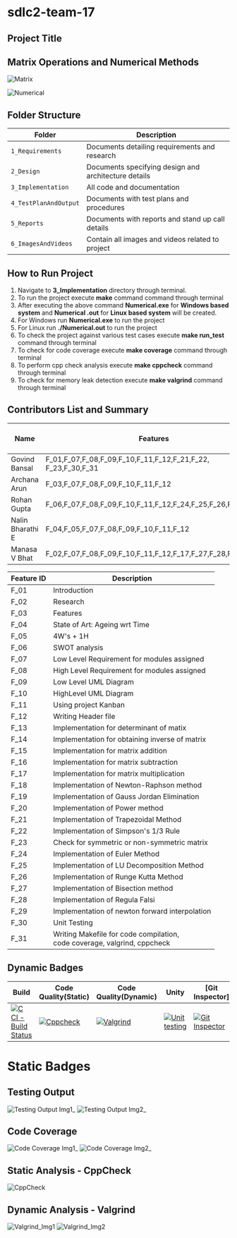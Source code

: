 # sdlc2-team-17
## Project Title
## Matrix Operations and Numerical Methods

![Matrix](https://github.com/GENESIS2021Q1/sdlc2-team-17/blob/main/6_ImagesAndVideos/img1.jpg)

![Numerical](https://github.com/GENESIS2021Q1/sdlc2-team-17/blob/main/6_ImagesAndVideos/img2.jpg)


## Folder Structure
Folder             | Description
-------------------| -----------------------------------------
`1_Requirements`   | Documents detailing requirements and research
`2_Design`         | Documents specifying design and architecture details
`3_Implementation` | All code and documentation
`4_TestPlanAndOutput`| Documents with test plans and procedures
`5_Reports`| Documents with reports and stand up call details
`6_ImagesAndVideos`| Contain all images and videos related to project

## How to Run Project
1. Navigate to **3_Implementation** directory through terminal.
2. To run the project execute **make** command command through terminal
3. After executing the above command **Numerical.exe** for **Windows based system** and **Numerical .out** for **Linux based system** will be created.
4. For Windows run **Numerical.exe** to run the project
5. For Linux run **./Numerical.out** to run the project
6. To check the project against various test cases execute **make run_test** command through terminal
7. To check for code coverage execute **make coverage** command through terminal
8. To perform cpp check analysis execute **make cppcheck** command through terminal
9. To check for memory leak detection execute **make valgrind** command through terminal


## Contributors List and Summary


| Name             	| Features                                	                  | Issuess Raised 	| Issues Resolved 	| No Test Cases 	| Test Case Pass 	|
|------------------	|-------------------------------------------------------------|----------------	|-----------------	|---------------	|----------------	|
| Govind Bansal    	| F_01,F_07,F_08,F_09,F_10,F_11,F_12,F_21,F_22, F_23,F_30,F_31|    2          	|        2         	|      6         	|        6       	|
| Archana Arun     	| F_03,F_07,F_08,F_09,F_10,F_11,F_12      	                  |      3         	|        3         	|      5         	|       5        	|
| Rohan Gupta      	| F_06,F_07,F_08,F_09,F_10,F_11,F_12,F_24,F_25,F_26,F_30,F_31 |    	2           |       2          	|     4           |       4         |
| Nalin Bharathi E 	| F_04,F_05,F_07,F_08,F_09,F_10,F_11,F_12 	                  |      3         	|         3        	|      4         	|        4       	|
| Manasa V Bhat    	| F_02,F_07,F_08,F_09,F_10,F_11,F_12,F_17,F_27,F_28,F_29,F_30    	                  |     2           	|          2       	|  4             	|       4         	|



| Feature ID 	| Description                                                                  	|
|------------	|------------------------------------------------------------------------------	|
| F_01       	| Introduction                                                                 	|
| F_02       	| Research                                                                     	|
| F_03       	| Features                                                                     	|
| F_04       	| State of Art: Ageing wrt Time                                                	|
| F_05       	| 4W's + 1H                                                                    	|
| F_06       	| SWOT analysis                                                                	|
| F_07       	| Low Level Requirement for modules assigned                                   	|
| F_08       	| High Level Requirement for modules assigned                                  	|
| F_09       	| Low Level UML Diagram                                                        	|
| F_10       	| HighLevel UML Diagram                                                        	|
| F_11       	| Using project Kanban                                                         	|
| F_12       	| Writing Header file                                                          	|
| F_13       	| Implementation for determinant of matix                                      	|
| F_14       	| Implementation for obtaining inverse of matrix                               	|
| F_15       	| Implementation for matrix addition                                           	|
| F_16       	| Implementation for matrix subtraction                                        	|
| F_17       	| Implementation for matrix multiplication                                     	|
| F_18       	| Implementation of Newton-Raphson method                                      	|
| F_19       	| Implementation of Gauss Jordan Elimination                                   	|
| F_20       	| Implementation of Power method                                               	|
| F_21       	| Implementation of Trapezoidal Method                                         	|
| F_22       	| Implementation of Simpson's 1/3 Rule                                         	|
| F_23       	| Check for symmetric or non-symmetric matrix                                  	|
| F_24       	| Implementation of Euler Method                                               	|
| F_25       	| Implementation of LU Decomposition Method                                    	|
| F_26       	| Implementation of Runge Kutta Method                                         	|
| F_27       	| Implementation of Bisection method                                           	|
| F_28       	| Implementation of Regula Falsi                                               	|
| F_29       	| Implementation of newton forward interpolation                           	|
| F_30       	| Unit Testing                                                                 	|
| F_31       	| Writing Makefile for code compilation, <br>code coverage, valgrind, cppcheck 	|


## Dynamic Badges
Build                | Code Quality(Static)| Code Quality(Dynamic)|      Unity          | [Git Inspector]     |    Coverage         |
---------------------|---------------------|----------------------|---------------------|---------------------|---------------------|
[![C CI - Build Status](https://github.com/NalinBharathiEaswaramoorthy/Genesis-SDLC/actions/workflows/cbuild.yml/badge.svg)](https://github.com/NalinBharathiEaswaramoorthy/Genesis-SDLC/actions/workflows/cbuild.yml)|[![Cppcheck](https://github.com/NalinBharathiEaswaramoorthy/Genesis-SDLC/actions/workflows/cppcheck.yml/badge.svg)](https://github.com/NalinBharathiEaswaramoorthy/Genesis-SDLC/actions/workflows/cppcheck.yml)|[![Valgrind](https://github.com/NalinBharathiEaswaramoorthy/Genesis-SDLC/actions/workflows/valgrind.yml/badge.svg)](https://github.com/NalinBharathiEaswaramoorthy/Genesis-SDLC/actions/workflows/valgrind.yml)|[![Unit testing](https://github.com/NalinBharathiEaswaramoorthy/Genesis-SDLC/actions/workflows/unit-test.yml/badge.svg)](https://github.com/NalinBharathiEaswaramoorthy/Genesis-SDLC/actions/workflows/unit-test.yml)|[![Git Inspector](https://github.com/NalinBharathiEaswaramoorthy/Genesis-SDLC/actions/workflows/gitinspector.yml/badge.svg)](https://github.com/NalinBharathiEaswaramoorthy/Genesis-SDLC/actions/workflows/gitinspector.yml)|[![CI-Coverage](https://github.com/NalinBharathiEaswaramoorthy/Genesis-SDLC/actions/workflows/gcov.yml/badge.svg)](https://github.com/NalinBharathiEaswaramoorthy/Genesis-SDLC/actions/workflows/gcov.yml)|

# Static Badges 

## Testing Output
![Testing Output Img1_](https://github.com/GENESIS2021Q1/sdlc2-team-17/blob/main/6_ImagesAndVideos/Test_1.png)
![Testing Output Img2_](https://github.com/GENESIS2021Q1/sdlc2-team-17/blob/main/6_ImagesAndVideos/Test_2.png)

## Code Coverage
![Code Coverage Img1_](https://github.com/GENESIS2021Q1/sdlc2-team-17/blob/main/6_ImagesAndVideos/Coverage_1.png)
![Code Coverage Img2_](https://github.com/GENESIS2021Q1/sdlc2-team-17/blob/main/6_ImagesAndVideos/Coverage_2.png)

## Static Analysis - CppCheck
![CppCheck](https://github.com/GENESIS2021Q1/sdlc2-team-17/blob/main/6_ImagesAndVideos/CppCheck.png)

## Dynamic Analysis - Valgrind
![Valgrind_Img1](https://github.com/GENESIS2021Q1/sdlc2-team-17/blob/main/6_ImagesAndVideos/Valgrind_1.png)
![Valgrind_Img2](https://github.com/GENESIS2021Q1/sdlc2-team-17/blob/main/6_ImagesAndVideos/Valgrind_2.png)


